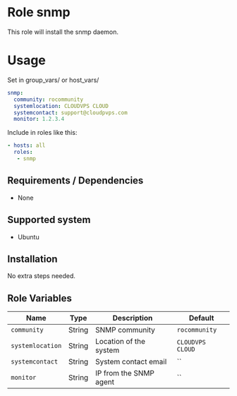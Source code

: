 # Role snmp

This role will install the snmp daemon.


# Usage

Set in group_vars/ or host_vars/

```yaml
snmp:
  community: rocommunity
  systemlocation: CLOUDVPS CLOUD
  systemcontact: support@cloudpvps.com
  monitor: 1.2.3.4
```

Include in roles like this:

```yaml
- hosts: all
  roles:
   - snmp
```


## Requirements / Dependencies

* None

## Supported system

* Ubuntu

## Installation

No extra steps needed.

## Role Variables

|Name|Type|Description|Default|
|----|----|-----------|-------|
`community`|String|SNMP community|`rocommunity`
`systemlocation`|String|Location of the system|`CLOUDVPS CLOUD`
`systemcontact`|String|System contact email|``
`monitor`|String|IP from the SNMP agent|``

